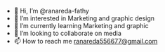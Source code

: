 - 👋 Hi, I’m @ranareda-fathy
- 👀 I’m interested in Marketing and graphic design
- 🌱 I’m currently learning Marketing and graphic
- 💞️ I’m looking to collaborate on media
- 📫 How to reach me ranareda556677@gmail.com

<!---
ranareda-fathy/ranareda-fathy is a ✨ special ✨ repository because its `README.md` (this file) appears on your GitHub profile.
You can click the Preview link to take a look at your changes.
--->
